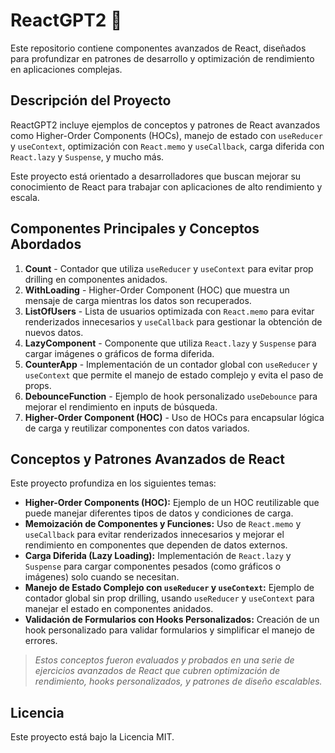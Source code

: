 # ReactGPT2 🚀

Este repositorio contiene componentes avanzados de React, diseñados para profundizar en patrones de desarrollo y optimización de rendimiento en aplicaciones complejas.

## Descripción del Proyecto

ReactGPT2 incluye ejemplos de conceptos y patrones de React avanzados como Higher-Order Components (HOCs), manejo de estado con `useReducer` y `useContext`, optimización con `React.memo` y `useCallback`, carga diferida con `React.lazy` y `Suspense`, y mucho más.

Este proyecto está orientado a desarrolladores que buscan mejorar su conocimiento de React para trabajar con aplicaciones de alto rendimiento y escala.

## Componentes Principales y Conceptos Abordados

1. **Count** - Contador que utiliza `useReducer` y `useContext` para evitar prop drilling en componentes anidados.
2. **WithLoading** - Higher-Order Component (HOC) que muestra un mensaje de carga mientras los datos son recuperados.
3. **ListOfUsers** - Lista de usuarios optimizada con `React.memo` para evitar renderizados innecesarios y `useCallback` para gestionar la obtención de nuevos datos.
4. **LazyComponent** - Componente que utiliza `React.lazy` y `Suspense` para cargar imágenes o gráficos de forma diferida.
5. **CounterApp** - Implementación de un contador global con `useReducer` y `useContext` que permite el manejo de estado complejo y evita el paso de props.
6. **DebounceFunction** - Ejemplo de hook personalizado `useDebounce` para mejorar el rendimiento en inputs de búsqueda.
7. **Higher-Order Component (HOC)** - Uso de HOCs para encapsular lógica de carga y reutilizar componentes con datos variados.

## Conceptos y Patrones Avanzados de React

Este proyecto profundiza en los siguientes temas:

- **Higher-Order Components (HOC):** Ejemplo de un HOC reutilizable que puede manejar diferentes tipos de datos y condiciones de carga.
- **Memoización de Componentes y Funciones:** Uso de `React.memo` y `useCallback` para evitar renderizados innecesarios y mejorar el rendimiento en componentes que dependen de datos externos.
- **Carga Diferida (Lazy Loading):** Implementación de `React.lazy` y `Suspense` para cargar componentes pesados (como gráficos o imágenes) solo cuando se necesitan.
- **Manejo de Estado Complejo con `useReducer` y `useContext`:** Ejemplo de contador global sin prop drilling, usando `useReducer` y `useContext` para manejar el estado en componentes anidados.
- **Validación de Formularios con Hooks Personalizados:** Creación de un hook personalizado para validar formularios y simplificar el manejo de errores.

> _Estos conceptos fueron evaluados y probados en una serie de ejercicios avanzados de React que cubren optimización de rendimiento, hooks personalizados, y patrones de diseño escalables._
## Licencia
Este proyecto está bajo la Licencia MIT.